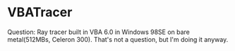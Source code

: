 # VBATracer
Question: Ray tracer built in VBA 6.0 in Windows 98SE on bare metal(512MBs, Celeron 300). That's not a question, but I'm doing it anyway.
